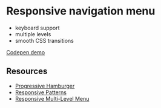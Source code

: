 # Responsive navigation menu

- keyboard support
- multiple levels
- smooth CSS transitions

[Codepen demo](https://codepen.io/jod/pen/Kdoxep)

## Resources

- [Progressive Hamburger](http://heydonworks.com/practical_aria_examples/#hamburger)
- [Responsive Patterns](https://bradfrost.github.io/this-is-responsive/patterns.html#navigation)
- [Responsive Multi-Level Menu](http://tympanus.net/Development/ResponsiveMultiLevelMenu/index4.html)